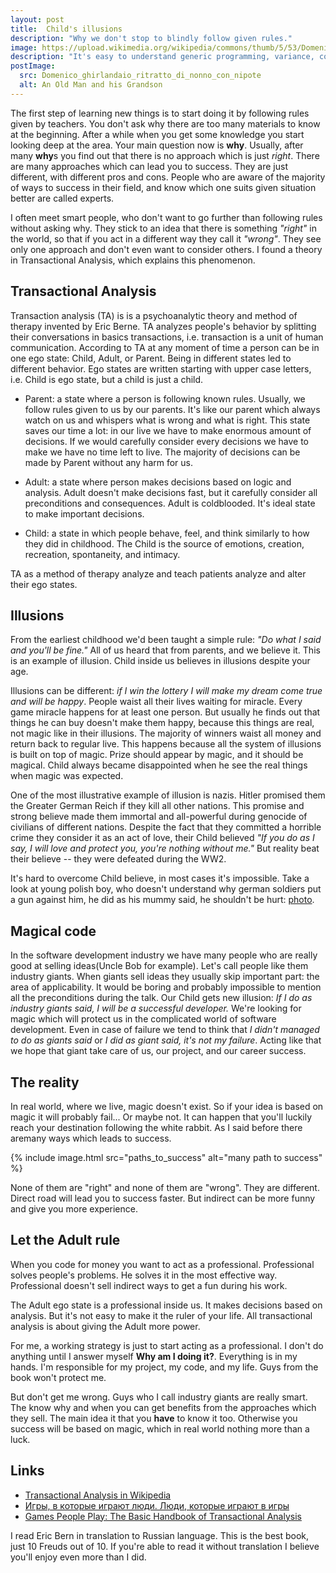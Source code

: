 ```yaml
---
layout: post
title:  Child's illusions
description: "Why we don't stop to blindly follow given rules."
image: https://upload.wikimedia.org/wikipedia/commons/thumb/5/53/Domenico_ghirlandaio%2C_ritratto_di_nonno_con_nipote.jpg/176px-Domenico_ghirlandaio%2C_ritratto_di_nonno_con_nipote.jpg
description: "It's easy to understand generic programming, variance, covariance, contravariance by simple examples."
postImage:
  src: Domenico_ghirlandaio_ritratto_di_nonno_con_nipote
  alt: An Old Man and his Grandson
---
```


The first step of learning new things is to start doing it by following rules given by teachers.
You don't ask why there are too many materials to know at the beginning.
After a while when you get some knowledge you start looking deep at the area.
Your main question now is **why**.
Usually, after many **why**s you find out that there is no approach which is just *right*.
There are many approaches which can lead you to success.
They are just different, with different pros and cons.
People who are aware of the majority of ways to success in their field,
and know which one suits given situation better are called experts.

I often meet smart people, who don't want to go further than following rules without asking why.
They stick to an idea that there is something *"right"* in the world,
so that if you act in a different way they call it *"wrong"*.
They see only one approach and don't even want to consider others.
I found a theory in Transactional Analysis, which explains this phenomenon.

## Transactional Analysis

Transaction analysis (TA) is is a psychoanalytic theory and method of therapy invented by Eric Berne.
TA analyzes people's behavior by splitting their conversations in basics transactions, i.e. transaction is a unit of human communication.
According to TA at any moment of time a person can be in one ego state: Child, Adult, or Parent.
Being in different states led to different behavior.
Ego states are written starting with upper case letters, i.e. Child is ego state, but a child is just a child.

* Parent: a state where a person is following known rules.
Usually, we follow rules given to us by our parents.
It's like our parent which always watch on us and whispers what is wrong and what is right.
This state saves our time a lot: in our live we have to make enormous amount of decisions.
If we would carefully consider every decisions we have to make we have no time left to live.
The majority of decisions can be made by Parent without any harm for us.

* Adult: a state where person makes decisions based on logic and analysis.
Adult doesn't make decisions fast, but it carefully consider all preconditions and consequences.
Adult is coldblooded.
It's ideal state to make important decisions.

* Child: a state in which people behave, feel, and think similarly to how they did in childhood.
The Child is the source of emotions, creation, recreation, spontaneity, and intimacy.

TA as a method of therapy analyze and teach patients analyze and alter their ego states. 

## Illusions

From the earliest childhood we'd been taught a simple rule: *"Do what I said and you'll be fine."*
All of us heard that from parents, and we believe it.
This is an example of illusion.
Child inside us believes in illusions despite your age.

Illusions can be different: *if I win the lottery I will make my dream come true and will be happy*.
People waist all their lives waiting for miracle.
Every game miracle happens for at least one person.
But usually he finds out that things he can buy doesn't make them happy,
because this things are real, not magic like in their illusions.
The majority of winners waist all money and return back to regular live.
This happens because all the system of illusions is built on top of magic.
Prize should appear by magic, and it should be magical.
Child always became disappointed when he see the real things when magic was expected.

One of the most illustrative example of illusion is nazis.
Hitler promised them the Greater German Reich if they kill all other nations.
This promise and strong believe made them immortal and all-powerful during genocide of civilians of different nations.
Despite the fact that they committed a horrible crime they consider it as an act of love,
their Child believed
*"If you do as I say, I will love and protect you, you're nothing without me."*
But reality beat their believe -- they were defeated during the WW2.

It's hard to overcome Child believe,
in most cases it's impossible.
Take a look at young polish boy,
who doesn't understand why german soldiers put a gun against him,
he did as his mummy said, he shouldn't be hurt:
[photo](https://commons.wikimedia.org/wiki/File:Stroop_Report_-_Warsaw_Ghetto_Uprising_06.jpg).

## Magical code

In the software development industry we have many people who are really good at selling ideas(Uncle Bob for example).
Let's call people like them industry giants.
When giants sell ideas they usually skip important part: the area of applicability.
It would be boring and probably impossible to mention all the preconditions during the talk.
Our Child gets new illusion: *If I do as industry giants said, I will be a successful developer.*
We're looking for magic which will protect us in the complicated world of software development.
Even in case of failure we tend to think that *I didn't managed to do as giants said*
or *I did as giant said, it's not my failure*.
Acting like that we hope that giant take care of us, our project, and our career success.

## The reality

In real world, where we live, magic doesn't exist.
So if your idea is based on magic it will probably fail...
Or maybe not.
It can happen that you'll luckily reach your destination following the white rabbit.
As I said before there aremany ways which leads to success.

{% include image.html src="paths_to_success" alt="many path to success" %}

None of them are "right" and none of them are "wrong".
They are different.
Direct road will lead you to success faster.
But indirect can be more funny and give you more experience.

## Let the Adult rule

When you code for money you want to act as a professional.
Professional solves people's problems.
He solves it in the most effective way.
Professional doesn't sell indirect ways to get a fun during his work.

The Adult ego state is a professional inside us.
It makes decisions based on analysis.
But it's not easy to make it the ruler of your life.
All transactional analysis is about giving the Adult more power.

For me, a working strategy is just to start acting as a professional.
I don't do anything until I answer myself **Why am I doing it?**.
Everything is in my hands.
I'm responsible for my project, my code, and my life.
Guys from the book won't protect me.

But don't get me wrong.
Guys who I call industry giants are really smart.
The know why and when you can get benefits from the approaches which they sell.
The main idea it that you **have** to know it too.
Otherwise you success will be based on magic, which in real world nothing more than a luck.

## Links

* [Transactional Analysis in Wikipedia](https://en.wikipedia.org/wiki/Transactional_analysis)
* [Игры, в которые играют люди. Люди, которые играют в игры](https://www.litres.ru/erik-bern/igry-v-kotorye-igraut-ludi-ludi-kotorye-igraut-v-igry/?lfrom=583296668&ref_key=d87de77f3d6dd6b69c3b619a67b3e591f96847d4e0ad5054570da505ad32bee1&ref_offer=1)
* [Games People Play: The Basic Handbook of Transactional Analysis](https://www.amazon.com/Games-People-Play-Transactional-Analysis/dp/0345410033/)

I read Eric Bern in translation to Russian language.
This is the best book, just 10 Freuds out of 10.
If you're able to read it without translation I believe you'll enjoy even more than I did.